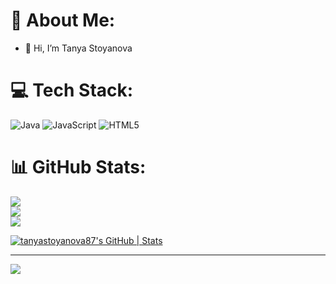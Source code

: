 # 💫 About Me:
- 👋 Hi, I’m Tanya Stoyanova<br>


# 💻 Tech Stack:
![Java](https://img.shields.io/badge/java-%23ED8B00.svg?style=for-the-badge&logo=openjdk&logoColor=white) ![JavaScript](https://img.shields.io/badge/javascript-%23323330.svg?style=for-the-badge&logo=javascript&logoColor=%23F7DF1E) ![HTML5](https://img.shields.io/badge/html5-%23E34F26.svg?style=for-the-badge&logo=html5&logoColor=white)
# 📊 GitHub Stats:
![](https://github-readme-stats.vercel.app/api?username=tanyastoyanova87&theme=dark&hide_border=false&include_all_commits=false&count_private=false)<br/>
![](https://github-readme-streak-stats.herokuapp.com/?user=tanyastoyanova87&theme=dark&hide_border=false)<br/>
![](https://github-readme-stats.vercel.app/api/top-langs/?username=tanyastoyanova87&theme=dark&hide_border=false&include_all_commits=false&count_private=false&layout=compact)

[![tanyastoyanova87's GitHub | Stats](https://stats.quira.sh/tanyastoyanova87/github?theme=dark)](https://quira.sh?utm_source=widgets&utm_campaign=tanyastoyanova87)

---
[![](https://visitcount.itsvg.in/api?id=tanyastoyanova87&icon=0&color=0)](https://visitcount.itsvg.in)

<!-- Proudly created with GPRM ( https://gprm.itsvg.in ) -->
